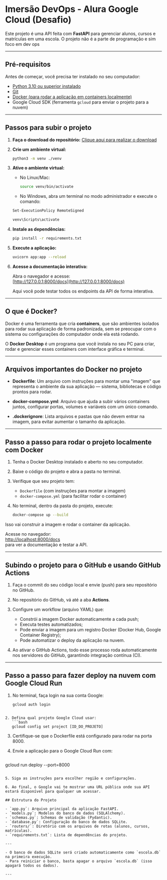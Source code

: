 # Imersão DevOps - Alura Google Cloud (Desafio)

Este projeto é uma API feita com **FastAPI** para gerenciar alunos, cursos e matrículas em uma escola. O projeto não é a parte de programação e sim foco em dev ops

---

## Pré-requisitos

Antes de começar, você precisa ter instalado no seu computador:

- [Python 3.10 ou superior instalado](https://www.python.org/downloads/)
- [Git](https://git-scm.com/downloads)
- [Docker (para rodar a aplicação em containers localmente)](https://www.docker.com/get-started/)
- Google Cloud SDK (ferramenta `gcloud` para enviar o projeto para a nuvem)

---
## Passos para subir o projeto

1. **Faça o download do repositório:**
   [Clique aqui para realizar o download](https://github.com/DurezahGeek/api-docker-ci-gcp/archive/refs/heads/main.zip)

2. **Crie um ambiente virtual:**
   ```sh
   python3 -m venv ./venv
   ```

3. **Ative o ambiente virtual:**
   - No Linux/Mac:
     ```sh
     source venv/bin/activate
     ```
   - No Windows, abra um terminal no modo administrador e execute o comando:
   ```sh
   Set-ExecutionPolicy RemoteSigned
   ```

     ```sh
     venv\Scripts\activate
     ```

4. **Instale as dependências:**
   ```sh
   pip install -r requirements.txt
   ```

5. **Execute a aplicação:**
   ```sh
   uvicorn app:app --reload
   ```

6. **Acesse a documentação interativa:**

   Abra o navegador e acesse:  
   [http://127.0.0.1:8000/docs](http://127.0.0.1:8000/docs)

   Aqui você pode testar todos os endpoints da API de forma interativa.

---

## O que é Docker?

Docker é uma ferramenta que cria **containers**, que são ambientes isolados para rodar sua aplicação de forma padronizada, sem se preocupar com o sistema ou configurações do computador onde ela está rodando.

O **Docker Desktop** é um programa que você instala no seu PC para criar, rodar e gerenciar esses containers com interface gráfica e terminal.

---

## Arquivos importantes do Docker no projeto

- **Dockerfile**: Um arquivo com instruções para montar uma "imagem" que representa o ambiente da sua aplicação — sistema, bibliotecas e código prontos para rodar.

- **docker-compose.yml**: Arquivo que ajuda a subir vários containers juntos, configurar portas, volumes e variáveis com um único comando.

- **.dockerignore**: Lista arquivos e pastas que não devem entrar na imagem, para evitar aumentar o tamanho da aplicação.

---

## Passo a passo para rodar o projeto localmente com Docker

1. Tenha o Docker Desktop instalado e aberto no seu computador.

2. Baixe o código do projeto e abra a pasta no terminal.

3. Verifique que seu projeto tem:  
   - `Dockerfile` (com instruções para montar a imagem)  
   - `docker-compose.yml` (para facilitar rodar o container)

4. No terminal, dentro da pasta do projeto, execute:  
   ```bash
   docker-compose up --build

Isso vai construir a imagem e rodar o container da aplicação.

Acesse no navegador:  
[http://localhost:8000/docs](http://localhost:8000/docs)  
para ver a documentação e testar a API.

---

## Subindo o projeto para o GitHub e usando GitHub Actions

1. Faça o commit do seu código local e envie (push) para seu repositório no GitHub.

2. No repositório do GitHub, vá até a aba **Actions**.

3. Configure um workflow (arquivo YAML) que:  
   - Constrói a imagem Docker automaticamente a cada push;  
   - Executa testes automatizados;  
   - Pode enviar a imagem para um registro Docker (Docker Hub, Google Container Registry);  
   - Pode automatizar o deploy da aplicação na nuvem.

4. Ao ativar o GitHub Actions, todo esse processo roda automaticamente nos servidores do GitHub, garantindo integração contínua (CI).

---

## Passo a passo para fazer deploy na nuvem com Google Cloud Run

1. No terminal, faça login na sua conta Google:  
   ```bash
   gcloud auth login
```

2. Defina qual projeto Google Cloud usar:
   ```bash
   gcloud config set project [ID_DO_PROJETO]
```

3. Certifique-se que o Dockerfile está configurado para rodar na porta 8000.

4. Envie a aplicação para o Google Cloud Run com:
   ```bash
  gcloud run deploy --port=8000
```

5. Siga as instruções para escolher região e configurações.

6. Ao final, o Google vai te mostrar uma URL pública onde sua API estará disponível para qualquer um acessar.

## Estrutura do Projeto

- `app.py`: Arquivo principal da aplicação FastAPI.
- `models.py`: Modelos do banco de dados (SQLAlchemy).
- `schemas.py`: Schemas de validação (Pydantic).
- `database.py`: Configuração do banco de dados SQLite.
- `routers/`: Diretório com os arquivos de rotas (alunos, cursos, matrículas).
- `requirements.txt`: Lista de dependências do projeto.

---

- O banco de dados SQLite será criado automaticamente como `escola.db` na primeira execução.
- Para reiniciar o banco, basta apagar o arquivo `escola.db` (isso apagará todos os dados).

---
